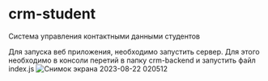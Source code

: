 # crm-student
Система управления контактными данными студентов

Для запуска веб приложения, необходимо запустить сервер. 
Для этого необходимо в консоли перетий в папку crm-backend и запустить файл index.js
![Снимок экрана 2023-08-22 020512](https://github.com/Ivan-Boiko/crm-student/assets/65483489/f1df807f-5222-4bce-80e6-6eaa4e8d5980)
